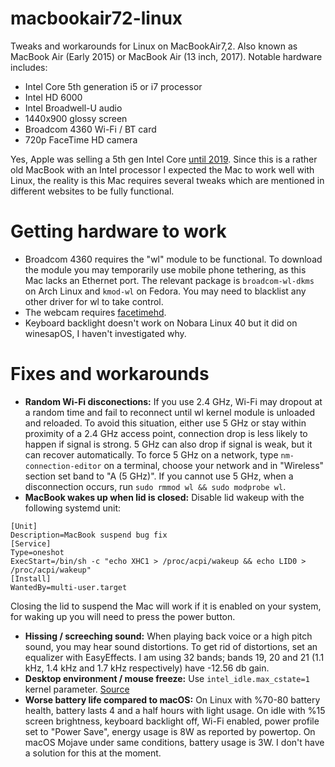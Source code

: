 # macbookair72-linux
Tweaks and workarounds for Linux on MacBookAir7,2. Also known as MacBook Air (Early 2015) or MacBook Air (13 inch, 2017). Notable hardware includes:
* Intel Core 5th generation i5 or i7 processor
* Intel HD 6000
* Intel Broadwell-U audio
* 1440x900 glossy screen
* Broadcom 4360 Wi-Fi / BT card
* 720p FaceTime HD camera

Yes, Apple was selling a 5th gen Intel Core [until 2019](https://everymac.com/systems/apple/macbook-air/specs/macbook-air-core-i5-1.8-13-2017-specs.html). Since this is a rather old MacBook with an Intel processor I expected the Mac to work well with Linux, the reality is this Mac requires several tweaks which are mentioned in different websites to be fully functional.
# Getting hardware to work
* Broadcom 4360 requires the "wl" module to be functional. To download the module you may temporarily use mobile phone tethering, as this Mac lacks an Ethernet port. The relevant package is `broadcom-wl-dkms` on Arch Linux and `kmod-wl` on Fedora. You may need to blacklist any other driver for wl to take control.
* The webcam requires [facetimehd](https://github.com/patjak/facetimehd).
* Keyboard backlight doesn't work on Nobara Linux 40 but it did on winesapOS, I haven't investigated why.
# Fixes and workarounds
* **Random Wi-Fi disconections:** If you use 2.4 GHz, Wi-Fi may dropout at a random time and fail to reconnect until wl kernel module is unloaded and reloaded. To avoid this situation, either use 5 GHz or stay within proximity of a 2.4 GHz access point, connection drop is less likely to happen if signal is strong. 5 GHz can also drop if signal is weak, but it can recover automatically. To force 5 GHz on a network, type `nm-connection-editor` on a terminal, choose your network and in "Wireless" section set band to "A (5 GHz)". If you cannot use 5 GHz, when a disconnection occurs, run `sudo rmmod wl && sudo modprobe wl`.
* **MacBook wakes up when lid is closed:** Disable lid wakeup with the following systemd unit:
```
[Unit]
Description=MacBook suspend bug fix
[Service]
Type=oneshot
ExecStart=/bin/sh -c "echo XHC1 > /proc/acpi/wakeup && echo LID0 > /proc/acpi/wakeup"
[Install]
WantedBy=multi-user.target
```
Closing the lid to suspend the Mac will work if it is enabled on your system, for waking up you will need to press the power button.
* **Hissing / screeching sound:** When playing back voice or a high pitch sound, you may hear sound distortions. To get rid of distortions, set an equalizer with EasyEffects. I am using 32 bands; bands 19, 20 and 21 (1.1 kHz, 1.4 kHz and 1.7 kHz respectively) have -12.56 db gain.
* **Desktop environment / mouse freeze:** Use `intel_idle.max_cstate=1` kernel parameter. [Source](https://github.com/M4he/Linux/blob/master/Hardware/MacBookAir7%2C2.md#limiting-cstate)
* **Worse battery life compared to macOS:** On Linux with %70-80 battery health, battery lasts 4 and a half hours with light usage. On idle with %15 screen brightness, keyboard backlight off, Wi-Fi enabled, power profile set to  "Power Save", energy usage is 8W as reported by powertop. On macOS Mojave under same conditions, battery usage is 3W. I don't have a solution for this at the moment.
